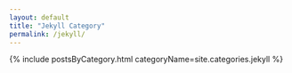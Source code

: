 ```yaml
---
layout: default
title: "Jekyll Category"
permalink: /jekyll/
---
```

{% include postsByCategory.html categoryName=site.categories.jekyll %}
